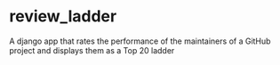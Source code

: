 # review_ladder
A django app that rates the performance of the maintainers of a GitHub project and displays them as a Top 20 ladder
